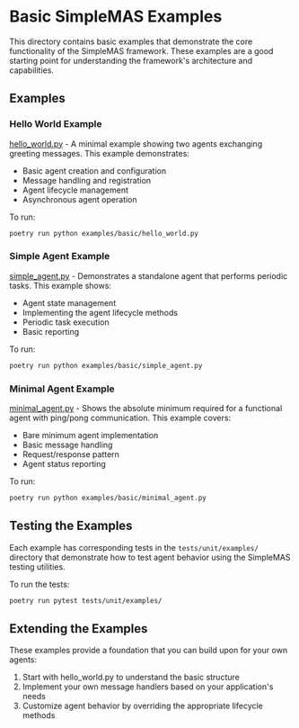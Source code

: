 # Basic SimpleMAS Examples

This directory contains basic examples that demonstrate the core functionality of the SimpleMAS framework. These examples are a good starting point for understanding the framework's architecture and capabilities.

## Examples

### Hello World Example

[hello_world.py](hello_world.py) - A minimal example showing two agents exchanging greeting messages. This example demonstrates:
- Basic agent creation and configuration
- Message handling and registration
- Agent lifecycle management
- Asynchronous agent operation

To run:
```bash
poetry run python examples/basic/hello_world.py
```

### Simple Agent Example

[simple_agent.py](simple_agent.py) - Demonstrates a standalone agent that performs periodic tasks. This example shows:
- Agent state management
- Implementing the agent lifecycle methods
- Periodic task execution
- Basic reporting

To run:
```bash
poetry run python examples/basic/simple_agent.py
```

### Minimal Agent Example

[minimal_agent.py](minimal_agent.py) - Shows the absolute minimum required for a functional agent with ping/pong communication. This example covers:
- Bare minimum agent implementation
- Basic message handling
- Request/response pattern
- Agent status reporting

To run:
```bash
poetry run python examples/basic/minimal_agent.py
```

## Testing the Examples

Each example has corresponding tests in the `tests/unit/examples/` directory that demonstrate how to test agent behavior using the SimpleMAS testing utilities.

To run the tests:
```bash
poetry run pytest tests/unit/examples/
```

## Extending the Examples

These examples provide a foundation that you can build upon for your own agents:

1. Start with hello_world.py to understand the basic structure
2. Implement your own message handlers based on your application's needs
3. Customize agent behavior by overriding the appropriate lifecycle methods
